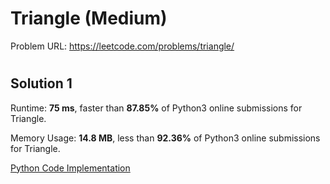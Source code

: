 # Triangle (Medium)

Problem URL: https://leetcode.com/problems/triangle/

#

## Solution 1


Runtime: **75 ms**, faster than **87.85%** of Python3 online submissions for Triangle.

Memory Usage: **14.8 MB**, less than **92.36%** of Python3 online submissions for Triangle.

[Python Code Implementation](triangle.py)

